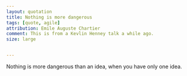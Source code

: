 ```yaml
---
layout: quotation
title: Nothing is more dangerous
tags: [quote, agile]
attribution: Emile Auguste Chartier
comment: This is from a Kevlin Henney talk a while ago.
size: large


---
```


Nothing is more dangerous than an idea, when you have only one idea.
